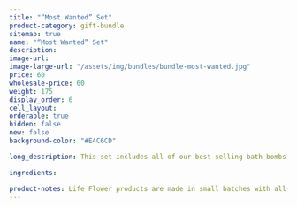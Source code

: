 ```yaml
---
title: "“Most Wanted” Set"
product-category: gift-bundle
sitemap: true
name: "“Most Wanted” Set"
description:
image-url:
image-large-url: "/assets/img/bundles/bundle-most-wanted.jpg"
price: 60
wholesale-price: 60
weight: 175
display_order: 6
cell_layout:
orderable: true
hidden: false
new: false
background-color: "#E4C6CD"

long_description: This set includes all of our best-selling bath bombs. The Crystal Visions, Aphrodite, Flower Child, Sativa and Limonene. A bomb for every person or mood. The perfect ‘value pack’ for gifting to friends or to keep as a secret self-care stash for yourself. Originally priced at $75, discounted to $60!

ingredients:

product-notes: Life Flower products are made in small batches with all-natural and boutique ingredients. Most orders are processed within 3 days of being placed.
---
```

